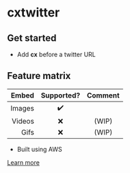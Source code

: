 # cxtwitter

## Get started

- Add **cx** before a twitter URL

## Feature matrix

|  Embed | Supported? | Comment |
| -----: | :--------: | :-----: |
| Images |     ✔️     |         |
| Videos |     ❌     |  (WIP)  |
|   Gifs |     ❌     |  (WIP)  |

- Built using AWS

[Learn more](#About)
